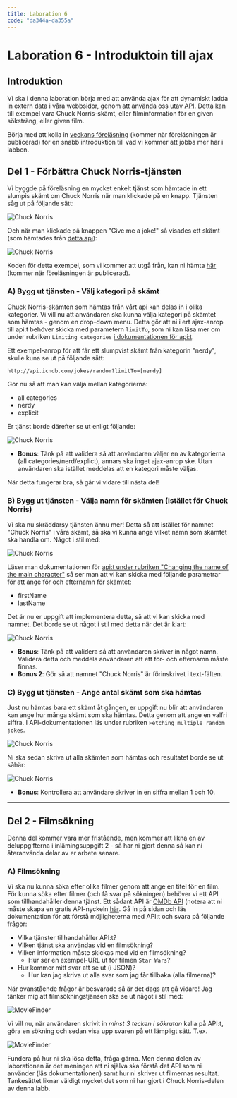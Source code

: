 ```yaml
---
title: Laboration 6
code: "da344a-da355a"
---
```


# Laboration 6 - Introduktoin till ajax

## Introduktion

Vi ska i denna laboration börja med att använda ajax för att dynamiskt ladda in extern data i våra webbsidor, genom att använda oss utav [API](https://en.wikipedia.org/wiki/Web_API). Detta kan till exempel vara Chuck Norris-skämt, eller filminformation för en given söksträng, eller given film.

Börja med att kolla in [veckans föreläsning](#) (kommer när föreläsningen är publicerad) för en snabb introduktion till vad vi kommer att jobba mer här i labben.

## Del 1 - Förbättra Chuck Norris-tjänsten

Vi byggde på föreläsning en mycket enkelt tjänst som hämtade in ett slumpis skämt om Chuck Norris när man klickade på en knapp. Tjänsten såg ut på följande sätt:

![Chuck Norris](11/cn1.jpg)

Och när man klickade på knappen "Give me a joke!" så visades ett skämt (som hämtades från [detta api](http://www.icndb.com/api/)):

![Chuck Norris](11/cn2.jpg)

Koden för detta exempel, som vi kommer att utgå från, kan ni hämta [här](/courses/da344a-da355a/lectures/le8.html) (kommer när föreläsningen är publicerad).

### A) Bygg ut tjänsten - Välj kategori på skämt

Chuck Norris-skämten som hämtas från vårt [api](http://www.icndb.com/api/) kan delas in i olika kategorier. Vi vill nu att användaren ska kunna välja kategori på skämtet som hämtas - genom en drop-down menu. Detta gör att ni i ert ajax-anrop till api:t behöver skicka med parametern `limitTo`, som ni kan läsa mer om under rubriken `Limiting categories` [i dokumentationen för api:t](http://www.icndb.com/api/).

Ett exempel-anrop för att får ett slumpvist skämt från kategorin "nerdy", skulle kuna se ut på följande sätt:

```
http://api.icndb.com/jokes/random?limitTo=[nerdy]
```

Gör nu så att man kan välja mellan kategorierna:

- all categories
- nerdy
- explicit

Er tjänst borde därefter se ut enligt följande:

![Chuck Norris](11/cn3.jpg)

- **Bonus**: Tänk på att validera så att användaren väljer en av kategorierna (all categories/nerd/explict), annars ska inget ajax-anrop ske. Utan användaren ska istället meddelas att en kategori måste väljas.

När detta fungerar bra, så går vi vidare till nästa del!

### B) Bygg ut tjänsten - Välja namn för skämten (istället för Chuck Norris)

Vi ska nu skräddarsy tjänsten ännu mer! Detta så att istället för namnet "Chuck Norris" i våra skämt, så ska vi kunna ange vilket namn som skämtet ska handla om. Något i stil med:

![Chuck Norris](11/cn4.jpg)

Läser man dokumentationen för [api:t under rubriken "Changing the name of the main character"](http://www.icndb.com/api/) så ser man att vi kan skicka med följande parametrar för att ange för och efternamn för skämtet:

- firstName
- lastName

Det är nu er uppgift att implementera detta, så att vi kan skicka med namnet. Det borde se ut något i stil med detta när det är klart:

![Chuck Norris](11/cn5.jpg)

- **Bonus**: Tänk på att validera så att användaren skriver in något namn. Validera detta och meddela användaren att ett för- och efternamn måste finnas.
- **Bonus 2**: Gör så att namnet "Chuck Norris" är förinskrivet i text-fälten.

### C) Bygg ut tjänsten - Ange antal skämt som ska hämtas

Just nu hämtas bara ett skämt åt gången, er uppgift nu blir att användaren kan ange hur många skämt som ska hämtas. Detta genom att ange en valfri siffra. I API-dokumentationen läs under rubriken `Fetching multiple random jokes`.

![Chuck Norris](11/cn6.jpg)

Ni ska sedan skriva ut alla skämten som hämtas och resultatet borde se ut såhär:

![Chuck Norris](11/cn7.jpg)

- **Bonus**: Kontrollera att användare skriver in en siffra mellan 1 och 10.

---

## Del 2 - Filmsökning

Denna del kommer vara mer fristående, men kommer att likna en av deluppgifterna i inlämingsuppgift 2 - så har ni gjort denna så kan ni återanvända delar av er arbete senare.

### A) Filmsökning

Vi ska nu kunna söka efter olika filmer genom att ange en titel för en film. För kunna söka efter filmer (och få svar på sökningen) behöver vi ett API som tillhandahåller denna tjänst. Ett sådant API är [OMDb API](https://www.omdbapi.com/) (notera att ni måste skapa en gratis API-nyckeln [här](http://www.omdbapi.com/apikey.aspx). Gå in på sidan och läs dokumentation för att förstå möjligheterna med API:t och svara på följande frågor:

- Vilka tjänster tillhandahåller API:t?
- Vilken tjänst ska användas vid en filmsökning?
- Vilken information måste skickas med vid en filmsökning?
  - Hur ser en exempel-URL ut för filmen `Star Wars`?
- Hur kommer mitt svar att se ut (i JSON)?
  - Hur kan jag skriva ut alla svar som jag får tillbaka (alla filmerna)?

När ovanstående frågor är besvarade så är det dags att gå vidare! Jag tänker mig att filmsökningstjänsen ska se ut något i stil med:

![MovieFinder](11/mf1.jpg)

Vi vill nu, när användaren skrivit in *minst 3 tecken i sökrutan* kalla på API:t, göra en sökning och sedan visa upp svaren på ett lämpligt sätt. T.ex.

![MovieFinder](11/mf2.jpg)

Fundera på hur ni ska lösa detta, fråga gärna. Men denna delen av laborationen är det meningen att ni själva ska förstå det API som ni använder (läs dokumentationen) samt hur ni skriver ut filmernas resultat. Tankesättet liknar väldigt mycket det som ni har gjort i Chuck Norris-delen av denna labb.
